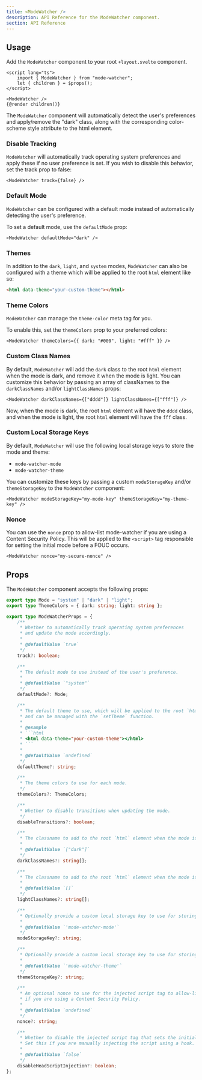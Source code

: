 ```yaml
---
title: <ModeWatcher />
description: API Reference for the ModeWatcher component.
section: API Reference
---
```


<script>
	import { Callout } from '@svecodocs/kit'
</script>

## Usage

Add the `ModeWatcher` component to your root `+layout.svelte` component.

```svelte title="src/routes/+layout.svelte"
<script lang="ts">
	import { ModeWatcher } from "mode-watcher";
	let { children } = $props();
</script>

<ModeWatcher />
{@render children()}
```

The `ModeWatcher` component will automatically detect the user's preferences and apply/remove the "dark" class, along with the corresponding color-scheme style attribute to the html element.

### Disable Tracking

`ModeWatcher` will automatically track operating system preferences and apply these if no user preference is set. If you wish to disable this behavior, set the track prop to false:

```svelte
<ModeWatcher track={false} />
```

### Default Mode

`ModeWatcher` can be configured with a default mode instead of automatically detecting the user's preference.

To set a default mode, use the `defaultMode` prop:

```svelte
<ModeWatcher defaultMode="dark" />
```

### Themes

In addition to the `dark`, `light`, and `system` modes, `ModeWatcher` can also be configured with a theme which will be applied to the root `html` element like so:

```html
<html data-theme="your-custom-theme"></html>
```

### Theme Colors

`ModeWatcher` can manage the `theme-color` meta tag for you.

To enable this, set the `themeColors` prop to your preferred colors:

```svelte
<ModeWatcher themeColors={{ dark: "#000", light: "#fff" }} />
```

### Custom Class Names

By default, `ModeWatcher` will add the `dark` class to the root `html` element when the mode is dark, and remove it when the mode is light. You can customize this behavior by passing an array of classNames to the `darkClassNames` and/or `lightClassNames` props:

```svelte
<ModeWatcher darkClassNames={["dddd"]} lightClassNames={["fff"]} />
```

Now, when the mode is dark, the root `html` element will have the `dddd` class, and when the mode is light, the root `html` element will have the `fff` class.

### Custom Local Storage Keys

By default, `ModeWatcher` will use the following local storage keys to store the mode and theme:

- `mode-watcher-mode`
- `mode-watcher-theme`

You can customize these keys by passing a custom `modeStorageKey` and/or `themeStorageKey` to the `ModeWatcher` component:

```svelte
<ModeWatcher modeStorageKey="my-mode-key" themeStorageKey="my-theme-key" />
```

### Nonce

You can use the `nonce` prop to allow-list mode-watcher if you are using a Content Security Policy. This will be applied to the `<script>` tag responsible for setting the initial mode before a FOUC occurs.

```svelte
<ModeWatcher nonce="my-secure-nonce" />
```

## Props

The `ModeWatcher` component accepts the following props:

````ts
export type Mode = "system" | "dark" | "light";
export type ThemeColors = { dark: string; light: string };

export type ModeWatcherProps = {
	/**
	 * Whether to automatically track operating system preferences
	 * and update the mode accordingly.
	 *
	 * @defaultValue `true`
	 */
	track?: boolean;

	/**
	 * The default mode to use instead of the user's preference.
	 *
	 * @defaultValue `"system"`
	 */
	defaultMode?: Mode;

	/**
	 * The default theme to use, which will be applied to the root `html` element
	 * and can be managed with the `setTheme` function.
	 *
	 * @example
	 * ```html
	 * <html data-theme="your-custom-theme"></html>
	 * ```
	 *
	 * @defaultValue `undefined`
	 */
	defaultTheme?: string;

	/**
	 * The theme colors to use for each mode.
	 */
	themeColors?: ThemeColors;

	/**
	 * Whether to disable transitions when updating the mode.
	 */
	disableTransitions?: boolean;

	/**
	 * The classname to add to the root `html` element when the mode is dark.
	 *
	 * @defaultValue `["dark"]`
	 */
	darkClassNames?: string[];

	/**
	 * The classname to add to the root `html` element when the mode is light.
	 *
	 * @defaultValue `[]`
	 */
	lightClassNames?: string[];

	/**
	 * Optionally provide a custom local storage key to use for storing the mode.
	 *
	 * @defaultValue `'mode-watcher-mode'`
	 */
	modeStorageKey?: string;

	/**
	 * Optionally provide a custom local storage key to use for storing the theme.
	 *
	 * @defaultValue `'mode-watcher-theme'`
	 */
	themeStorageKey?: string;

	/**
	 * An optional nonce to use for the injected script tag to allow-list mode-watcher
	 * if you are using a Content Security Policy.
	 *
	 * @defaultValue `undefined`
	 */
	nonce?: string;

	/**
	 * Whether to disable the injected script tag that sets the initial mode.
	 * Set this if you are manually injecting the script using a hook.
	 *
	 * @defaultValue `false`
	 */
	disableHeadScriptInjection?: boolean;
};
````
